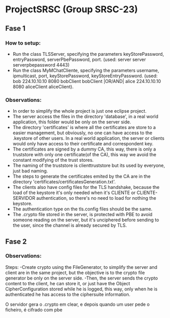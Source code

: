 # ProjectSRSC (Group SRSC-23)

## Fase 1

### How to setup:
* Run the class TLSServer, specifying the parameters keyStorePassword, entryPassword, serverPbePassword, port. (used: server server serverpbepassword 4443)
* Run the class MyMChatCliente, specifying the parameters username, ipmulticast, port, keyStorePassword, keyStoreEntryPassword. (used: bob 224.10.10.10 8080 bobClient bobClient |OR/AND| alice 224.10.10.10 8080 aliceClient aliceClient).

### Observations:
* In order to simplify the whole project is just one eclipse project.
* The server access the files in the directory 'database', in a real world application, this folder would be only on the server side.
* The directory 'certificates' is where all the certificates are store to a easier management, but obviously, no one can have access to the .keystore of other users. In a real world application, the server or clients would only have access to their certificate and correspondent key.
* The certificates are signed by a dummy CA, this way, there is only a truststore with only one certificate(of the CA), this way we avoid the constant modifying of the trust stores.
* The naming of the truststore is clienttruststore but its used by everyone, just bad naming.
* The steps to generate the certificates emited by the CA are in the directory 'certificates/certificatesGeneration.txt'.
* The clients also have config files for the TLS handshake, because the load of the keystore it's only needed when it's CLIENTE or CLIENTE-SERVIDOR authentication, so there's no need to load for nothing the keystore.
* The authentication type on the tls.config files should be the same.
* The .crypto file stored in the server, is protected with PBE to avoid someone reading on the server, but it's unciphered before sending to the user, since the channel is already secured by TLS. 

## Fase 2

### Observations:

Steps:
-Create crypto using the FileGenerator, to simplify the server and client are in the same project, but the objective is to the crypto file generator be only on the server side.
-Then, the server sends the crypto content to the client, he can store it, or just have the Object CipherConfiguration stored while he is logged, this way, only when he is authenticated he has access to the ciphersuite information.

O servidor gera o .crypto em clear, e depois quando um user pede o ficheiro, é cifrado com pbe